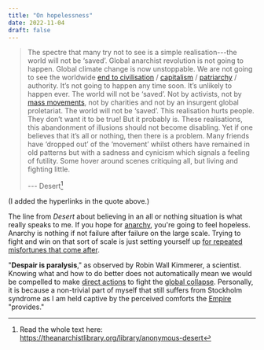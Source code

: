 ```yaml
---
title: "On hopelessness"
date: 2022-11-04
draft: false
---
```




> The spectre that many try not to see is a simple realisation---the
> world will not be ‘saved’. Global anarchist revolution is not going to
> happen. Global climate change is now unstoppable. We are not going to
> see the worldwide [end to civilisation](/post-civ) /
> [capitalism](/capitalism) / [patriarchy](/patriarchy) / authority. It’s
> not going to happen any time soon. It’s unlikely to happen ever. The
> world will not be ‘saved’. Not by activists, not by [mass movements](/activism), not by charities and not by an insurgent global
> proletariat. The world will not be ‘saved’. This realisation hurts
> people. They don’t want it to be true! But it probably is. These
> realisations, this abandonment of illusions should not become
> disabling. Yet if one believes that it’s all or nothing, then there is
> a problem. Many friends have ‘dropped out’ of the ‘movement’ whilst
> others have remained in old patterns but with a sadness and cynicism
> which signals a feeling of futility. Some hover around scenes
> critiquing all, but living and fighting little.
> 
> --- Desert[^tal-desert]

(I added the hyperlinks in the quote above.)

The line from *Desert* about believing in an all or nothing situation
is what really speaks to me.
If you hope for [anarchy](/revolution),
you're going to feel hopeless.
Anarchy is nothing if not failure after failure on the large scale.
Trying to fight and win on that sort of scale
is just setting yourself up [for repeated misfortunes that come after](/zemblanity).

[^tal-desert]: Read the whole text here:
https://theanarchistlibrary.org/library/anonymous-desert

"**Despair is paralysis**," as observed by Robin Wall Kimmerer, a scientist.
Knowing what and how to do better does not automatically mean we would
be compelled to make [direct actions](/direct-action) to fight the
[global collapse](/collapse). Personally, it is because a non-trivial part of myself that still suffers from Stockholm syndrome as I am held captive by the perceived comforts the [Empire](/empire) "provides."
